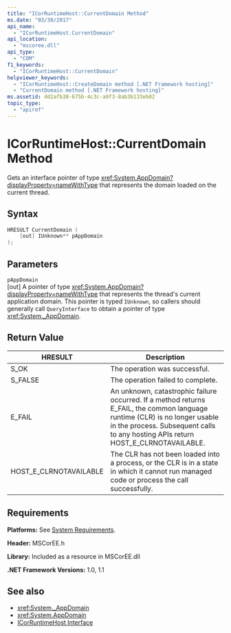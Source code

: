 ```yaml
---
title: "ICorRuntimeHost::CurrentDomain Method"
ms.date: "03/30/2017"
api_name: 
  - "ICorRuntimeHost.CurrentDomain"
api_location: 
  - "mscoree.dll"
api_type: 
  - "COM"
f1_keywords: 
  - "ICorRuntimeHost::CurrentDomain"
helpviewer_keywords: 
  - "ICorRuntimeHost::CreateDomain method [.NET Framework hosting]"
  - "CurrentDomain method [.NET Framework hosting]"
ms.assetid: dd2afb38-675b-4c3c-a9f3-8ab3b133eb02
topic_type: 
  - "apiref"
---
```

# ICorRuntimeHost::CurrentDomain Method
Gets an interface pointer of type <xref:System.AppDomain?displayProperty=nameWithType> that represents the domain loaded on the current thread.  
  
## Syntax  
  
```cpp  
HRESULT CurrentDomain (  
    [out] IUnknown** pAppDomain  
);  
```  
  
## Parameters  
 `pAppDomain`  
 [out] A pointer of type <xref:System.AppDomain?displayProperty=nameWithType> that represents the thread's current application domain. This pointer is typed `IUnknown`, so callers should generally call `QueryInterface` to obtain a pointer of type <xref:System._AppDomain>.  
  
## Return Value  
  
|HRESULT|Description|  
|-------------|-----------------|  
|S_OK|The operation was successful.|  
|S_FALSE|The operation failed to complete.|  
|E_FAIL|An unknown, catastrophic failure occurred. If a method returns E_FAIL, the common language runtime (CLR) is no longer usable in the process. Subsequent calls to any hosting APIs return HOST_E_CLRNOTAVAILABLE.|  
|HOST_E_CLRNOTAVAILABLE|The CLR has not been loaded into a process, or the CLR is in a state in which it cannot run managed code or process the call successfully.|  
  
## Requirements  
 **Platforms:** See [System Requirements](../../../../docs/framework/get-started/system-requirements.md).  
  
 **Header:** MSCorEE.h  
  
 **Library:** Included as a resource in MSCorEE.dll  
  
 **.NET Framework Versions:** 1.0, 1.1  
  
## See also

- <xref:System._AppDomain>
- <xref:System.AppDomain>
- [ICorRuntimeHost Interface](../../../../docs/framework/unmanaged-api/hosting/icorruntimehost-interface.md)
